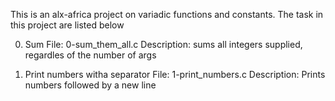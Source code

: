 This is an alx-africa project on variadic functions and constants.
The task in this project are listed below

0. Sum
File: 0-sum_them_all.c
Description: sums all integers supplied, regardles of the number of args

1. Print numbers witha separator
File: 1-print_numbers.c
Description: Prints numbers followed by a new line